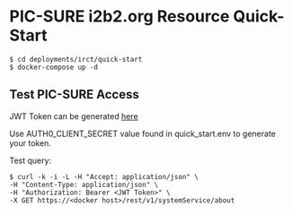 # PIC-SURE i2b2.org Resource Quick-Start

    $ cd deployments/irct/quick-start
    $ docker-compose up -d

## Test PIC-SURE Access

JWT Token can be generated [here](https://github.com/hms-dbmi/jwt-creator.git)

Use AUTH0_CLIENT_SECRET value found in quick_start.env to generate your token.

Test query:

    $ curl -k -i -L -H "Accept: application/json" \
    -H "Content-Type: application/json" \
    -H "Authorization: Bearer <JWT Token>" \
    -X GET https://<docker host>/rest/v1/systemService/about
